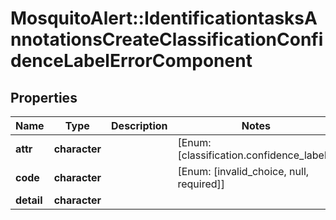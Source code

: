 # MosquitoAlert::IdentificationtasksAnnotationsCreateClassificationConfidenceLabelErrorComponent


## Properties
Name | Type | Description | Notes
------------ | ------------- | ------------- | -------------
**attr** | **character** |  | [Enum: [classification.confidence_label]] 
**code** | **character** |  | [Enum: [invalid_choice, null, required]] 
**detail** | **character** |  | 



